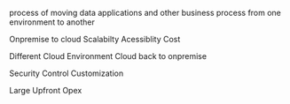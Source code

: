 process of moving data applications and other business process from one environment to another


Onpremise to cloud
Scalabilty
Acessiblity
Cost
 
Different Cloud Environment
Cloud back to onpremise

Security
Control
Customization


Large Upfront
Opex